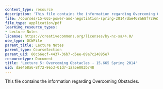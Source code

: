 ```yaml
---
content_type: resource
description: 'This file contains the information regarding Overcoming Obstacles. '
file: /courses/15-665-power-and-negotiation-spring-2014/dae468a68f729e5301d71aa5e003b748_MIT15_665S14_Class_5_Lect.pdf
file_type: application/pdf
learning_resource_types:
- Lecture Notes
license: https://creativecommons.org/licenses/by-nc-sa/4.0/
ocw_type: OCWFile
parent_title: Lecture Notes
parent_type: CourseSection
parent_uid: 60c66ecf-4437-36b7-d5ee-89a7c24895e7
resourcetype: Document
title: 'Lecture 5: Overcoming Obstacles - 15.665 Spring 2014'
uid: dae468a6-8f72-9e53-01d7-1aa5e003b748
---
```

This file contains the information regarding Overcoming Obstacles. 